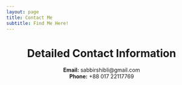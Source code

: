 ```yaml
---
layout: page
title: Contact Me
subtitle: Find Me Here!
---
```


<div align="center"><h1>Detailed Contact Information</h1></div>
<div align="center">
  <b>Email:</b> sabbirshibli@gmail.com</br>
  <b>Phone:</b> +88 017 22117769</b>
</div>
